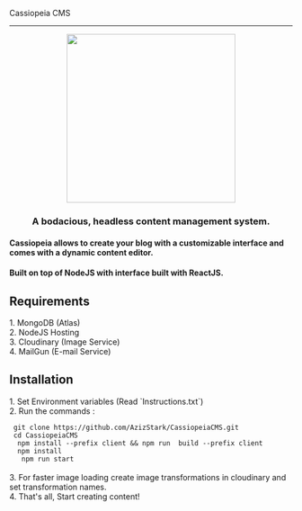 Cassiopeia CMS

<hr/>

<p align="center"><img width=300 src="https://res.cloudinary.com/azizcloud/image/upload/v1583349609/h30jyec2kg0nyrv3xruc.svg" /></p>

<h3 align="center"> A bodacious, headless content management system. </h3>

<h4> Cassiopeia allows to create your blog with a customizable interface and comes with a dynamic content editor. </h4>

<h4>Built on top of NodeJS with interface built with ReactJS.</h4>



<h2> Requirements </h2>
<p>
    1. MongoDB (Atlas) <br/>
    2. NodeJS Hosting  <br/>
    3. Cloudinary (Image Service)  <br/>
    4. MailGun (E-mail Service) 
</p>


<h2> Installation </h2>
<p>
    1. Set Environment variables (Read `Instructions.txt`)   <br/>
    2. Run the commands : </p>
            <code> git clone https://github.com/AzizStark/CassiopeiaCMS.git </code> <br/>
            <code> cd CassiopeiaCMS </code> <br/>
            <code>  npm install --prefix client && npm run  build --prefix client </code> <br/>
            <code>  npm install </code> <br/>
            <code>   npm run start </code> <br/>
            <br/>
     3. For faster image loading create image transformations in cloudinary and set transformation names.
    <br/> 4. That's all, Start creating content! </p>
